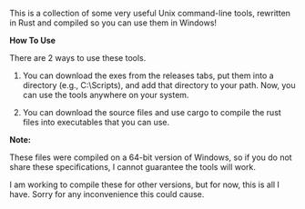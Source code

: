 This is a collection of some very useful Unix command-line tools, rewritten in Rust and compiled so you can use them in Windows!

**How To Use**

There are 2 ways to use these tools. 

1. You can download the exes from the releases tabs, put them into a directory (e.g., C:\Scripts), and add that directory to your path. Now, you can use the tools anywhere on your system.

2. You can download the source files and use cargo to compile the rust files into executables that you can use.

**Note:**

These files were compiled on a 64-bit version of Windows, so if you do not share these specifications, I cannot guarantee the tools will work.

I am working to compile these for other versions, but for now, this is all I have. Sorry for any inconvenience this could cause.
